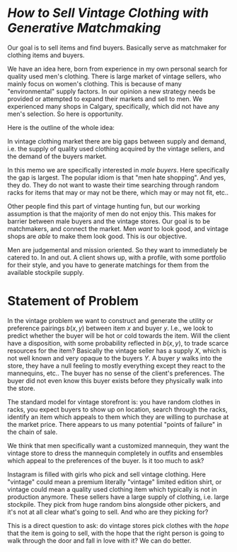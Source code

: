 

# *How to Sell Vintage Clothing with Generative Matchmaking*

Our goal is to sell items and find buyers. Basically serve as matchmaker for clothing items and buyers. 

We have an idea here, born from experience in my own personal search for quality used men's clothing. 
There is large market of vintage sellers, who mainly focus on women's clothing. This is because of many "environmental" supply factors. In our opinion a new strategy needs be provided or attempted to expand their markets and sell to men.
We experienced many shops in Calgary, specifically, which did not have any men's selection. So here is opportunity. 

Here is the outline of the whole idea:

In vintage clothing market there are big gaps between supply and demand, i.e. the supply of quality used clothing acquired by the vintage sellers, and the demand of the buyers market. 

In this memo we are specifically interested in *male buyers*. Here specifically the gap is largest. The popular idiom is that "men hate shopping". And yes, they do. They do not want to waste their time searching through random racks for items that may or may not be there, which may or may not fit, etc.. 

Other people find this part of vintage hunting fun, but our working assumption is that the majority of men do not enjoy this. This makes for barrier between male buyers and the vintage stores. Our goal is to be matchmakers, and connect the market. Men *want* to look good, and vintage shops are *able* to make them look good. This is our objective.

Men are judgemental and mission oriented. So they want to immediately be catered to. In and out. A client shows up, with a profile, with some portfolio for their style, and you have to generate matchings for them from the available stockpile supply. 

# Statement of Problem

In the vintage problem we want to construct and generate the utility or preference pairings $b(x,y)$ between item $x$ and buyer $y$. I.e., we look to predict whether the buyer will be hot or cold towards the item. Will the client have a disposition, with some probability reflected in $b(x,y)$, to trade scarce resources for the item?
Basically the vintage seller has a supply $X$, which is not well known and very opaque to the buyers $Y$. A buyer $y$ walks into the store, they have a null feeling to mostly everything except they react to the mannequins, etc.. The buyer has no sense of the client's preferences. The buyer did not even know this buyer exists before they physically walk into the store.


The standard model for vintage storefront is: you have random clothes in racks, you expect buyers to show up on location, search through the racks, identify an item which appeals to them which they are willing to purchase at the market price. There appears to us many potential "points of failure" in the chain of sale.

We think that men specifically want a customized mannequin, they want the vintage store to dress the mannequin completely in outfits and ensembles which appeal to the preferences of the buyer. Is it too much to ask?


Instagram is filled with girls who pick and sell vintage clothing. Here "vintage" could mean a premium literally "vintage" limited edition shirt, or vintage could mean a quality used clothing item which typically is not in production anymore. These sellers have a large supply of clothing, i.e. large stockpile. They pick from huge random bins alongside other pickers, and it's not at all clear what's going to sell. And who are they picking for?

This is a direct question to ask: do vintage stores pick clothes with the *hope* that the item is going to sell, with the hope that the right person is going to walk through the door and fall in love with it? We can do better.






